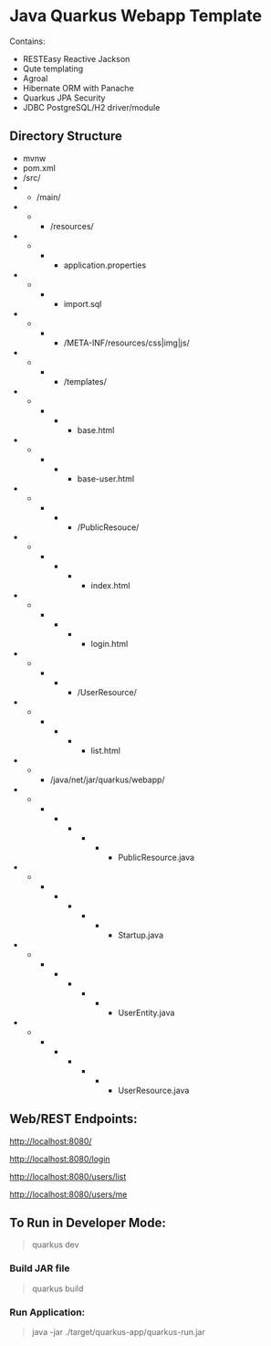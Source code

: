 # Java Quarkus Webapp Template

Contains:
 - RESTEasy Reactive Jackson
 - Qute templating
 - Agroal
 - Hibernate ORM with Panache
 - Quarkus JPA Security
 - JDBC PostgreSQL/H2 driver/module

## Directory Structure

- mvnw
- pom.xml
- /src/
- - /main/
- - - /resources/
- - - - application.properties
- - - - import.sql
- - - - /META-INF/resources/css|img|js/
- - - - /templates/
- - - - - base.html
- - - - - base-user.html
- - - - - /PublicResouce/
- - - - - - index.html
- - - - - - login.html
- - - - - /UserResource/
- - - - - - list.html
- - - /java/net/jar/quarkus/webapp/
- - - - - - - - PublicResource.java
- - - - - - - - Startup.java
- - - - - - - - UserEntity.java
- - - - - - - - UserResource.java

## Web/REST Endpoints:

<http://localhost:8080/>

<http://localhost:8080/login>

<http://localhost:8080/users/list>

<http://localhost:8080/users/me>

## To Run in Developer Mode:

> quarkus dev

### Build JAR file

> quarkus build

### Run Application:

> java -jar ./target/quarkus-app/quarkus-run.jar

